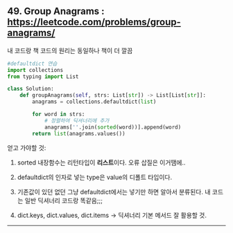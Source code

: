 ## 49. Group Anagrams : https://leetcode.com/problems/group-anagrams/  

내 코드랑 책 코드의 원리는 동일하나 책이 더 깔끔

```python \
#defaultdict 연습
import collections
from typing import List

class Solution:
    def groupAnagrams(self, strs: List[str]) -> List[List[str]]:
        anagrams = collections.defaultdict(list)

        for word in strs:
            # 정렬하여 딕셔너리에 추가
            anagrams[''.join(sorted(word))].append(word)
        return list(anagrams.values())
```

얻고 가야할 것: 
1. sorted 내장함수는 리턴타입이 **리스트**이다. 오류 삽질은 이거땜에..  

2. defaultdict의 인자로 넣는 type은 value의 디폴트 타입이다.

3. 기존값이 있던 없던 그냥 defaultdict에서는 넣기만 하면 알아서 분류된다. 내 코드는 일반 딕셔너리 코드랑 똑같음;;;  

4. dict.keys, dict.values, dict.items -> 딕셔너리 기본 메서드 잘 활용할 것.
---  



